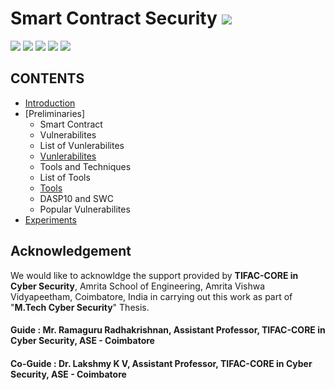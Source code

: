 # Smart Contract Security ![](https://img.shields.io/badge/-Live-brightgreen)
![](https://img.shields.io/badge/Batch-21CYS-green) ![](https://img.shields.io/badge/Domain-Blockchain-blue) ![](https://img.shields.io/badge/M.Tech--Thesis-WIP-orange)  ![](https://img.shields.io/badge/Focus-Smart_Contracts_Security-yellow) ![](https://img.shields.io/badge/AmritaBlockchain-WIP-orange) <br/>

## CONTENTS
- [Introduction](Introduction.md)
- [Preliminaries]
  - Smart Contract
  - Vulnerabilites
  - List of Vunlerabilites
  - [Vunlerabilites](Vulnerabilities.md)
  - Tools and Techniques
  - List of Tools
  - [Tools](Tools.md)
  - DASP10 and SWC
  - Popular Vulnerabilites
- [Experiments](Experiments.md)

## Acknowledgement
We would like to acknowldge the support provided by **TIFAC-CORE in Cyber Security**, Amrita School of Engineering, Amrita Vishwa Vidyapeetham, Coimbatore, India in carrying out this work as part of "**M.Tech Cyber Security**" Thesis. 

#### Guide : Mr. Ramaguru Radhakrishnan, Assistant Professor, TIFAC-CORE in Cyber Security, ASE - Coimbatore
#### Co-Guide : Dr. Lakshmy K V, Assistant Professor, TIFAC-CORE in Cyber Security, ASE - Coimbatore
